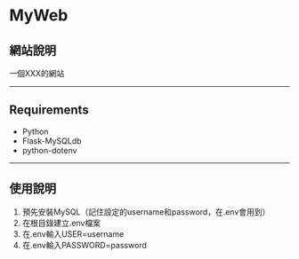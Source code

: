 # MyWeb
## 網站說明

一個XXX的網站

---
## Requirements
- Python
- Flask-MySQLdb
- python-dotenv
---

## 使用說明
1. 預先安裝MySQL（記住設定的username和password，在.env會用到）
2. 在根目錄建立.env檔案
3. 在.env輸入USER=username
4. 在.env輸入PASSWORD=password
